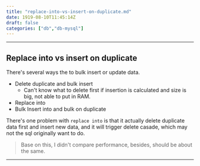 ```yaml
---
title: "replace-into-vs-insert-on-duplicate.md"
date: 1919-08-10T11:45:14Z
draft: false
categories: ["db","db-mysql"]
---
```




---

## Replace into vs insert on duplicate

There's several ways the to bulk insert or update data.

* Delete duplicate and bulk insert
    * Can't know what to delete first if insertion is calculated and size is big, not able to put in RAM.
* Replace into
* Bulk Insert into and bulk on duplicate

There's one problem with `replace into` is that it actually delete duplicate data first and insert new data, and it will trigger delete casade, which may not the sql originally want to do.

> Base on this, I didn't compare performance, besides, should be about the same.


---

